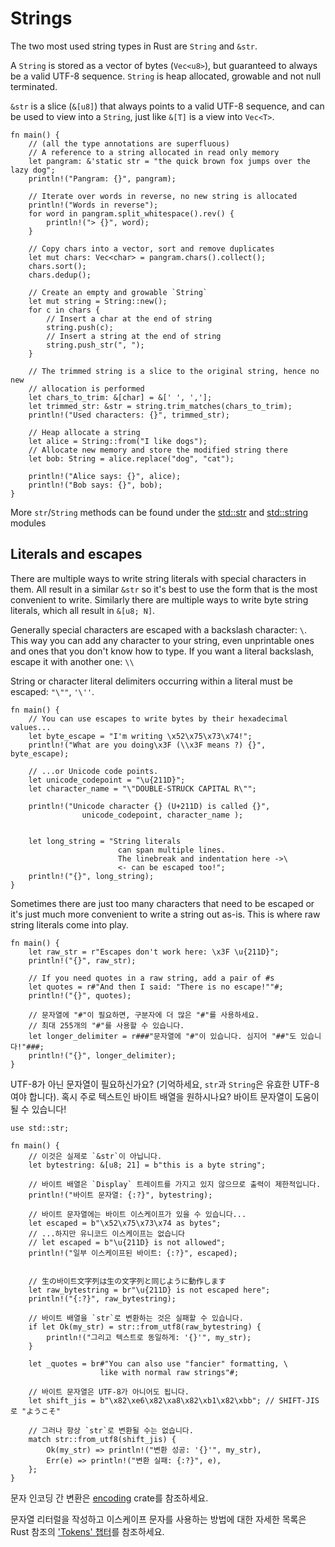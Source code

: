 # Strings

The two most used string types in Rust are `String` and `&str`.

A `String` is stored as a vector of bytes (`Vec<u8>`), but guaranteed to
always be a valid UTF-8 sequence. `String` is heap allocated, growable and not
null terminated.

`&str` is a slice (`&[u8]`) that always points to a valid UTF-8 sequence, and
can be used to view into a `String`, just like `&[T]` is a view into `Vec<T>`.

```rust,editable
fn main() {
    // (all the type annotations are superfluous)
    // A reference to a string allocated in read only memory
    let pangram: &'static str = "the quick brown fox jumps over the lazy dog";
    println!("Pangram: {}", pangram);

    // Iterate over words in reverse, no new string is allocated
    println!("Words in reverse");
    for word in pangram.split_whitespace().rev() {
        println!("> {}", word);
    }

    // Copy chars into a vector, sort and remove duplicates
    let mut chars: Vec<char> = pangram.chars().collect();
    chars.sort();
    chars.dedup();

    // Create an empty and growable `String`
    let mut string = String::new();
    for c in chars {
        // Insert a char at the end of string
        string.push(c);
        // Insert a string at the end of string
        string.push_str(", ");
    }

    // The trimmed string is a slice to the original string, hence no new
    // allocation is performed
    let chars_to_trim: &[char] = &[' ', ','];
    let trimmed_str: &str = string.trim_matches(chars_to_trim);
    println!("Used characters: {}", trimmed_str);

    // Heap allocate a string
    let alice = String::from("I like dogs");
    // Allocate new memory and store the modified string there
    let bob: String = alice.replace("dog", "cat");

    println!("Alice says: {}", alice);
    println!("Bob says: {}", bob);
}
```

More `str`/`String` methods can be found under the
[std::str][str] and
[std::string][string]
modules

## Literals and escapes

There are multiple ways to write string literals with special characters in them.
All result in a similar `&str` so it's best to use the form that is the most
convenient to write. Similarly there are multiple ways to write byte string literals,
which all result in `&[u8; N]`.

Generally special characters are escaped with a backslash character: `\`.
This way you can add any character to your string, even unprintable ones
and ones that you don't know how to type. If you want a literal backslash,
escape it with another one: `\\`

String or character literal delimiters occurring within a literal must be escaped: `"\""`, `'\''`.

```rust,editable
fn main() {
    // You can use escapes to write bytes by their hexadecimal values...
    let byte_escape = "I'm writing \x52\x75\x73\x74!";
    println!("What are you doing\x3F (\\x3F means ?) {}", byte_escape);

    // ...or Unicode code points.
    let unicode_codepoint = "\u{211D}";
    let character_name = "\"DOUBLE-STRUCK CAPITAL R\"";

    println!("Unicode character {} (U+211D) is called {}",
                unicode_codepoint, character_name );


    let long_string = "String literals
                        can span multiple lines.
                        The linebreak and indentation here ->\
                        <- can be escaped too!";
    println!("{}", long_string);
}
```

Sometimes there are just too many characters that need to be escaped or it's just
much more convenient to write a string out as-is. This is where raw string literals come into play.

```rust, editable
fn main() {
    let raw_str = r"Escapes don't work here: \x3F \u{211D}";
    println!("{}", raw_str);

    // If you need quotes in a raw string, add a pair of #s
    let quotes = r#"And then I said: "There is no escape!""#;
    println!("{}", quotes);

    // 문자열에 "#"이 필요하면, 구분자에 더 많은 "#"를 사용하세요.
    // 최대 255개의 "#"를 사용할 수 있습니다.
    let longer_delimiter = r###"문자열에 "#"이 있습니다. 심지어 "##"도 있습니다!"###;
    println!("{}", longer_delimiter);
}
```

UTF-8가 아닌 문자열이 필요하신가요? (기억하세요, `str`과 `String`은 유효한 UTF-8여야 합니다).
혹시 주로 텍스트인 바이트 배열을 원하시나요? 바이트 문자열이 도움이 될 수 있습니다!

```rust, editable
use std::str;

fn main() {
    // 이것은 실제로 `&str`이 아닙니다.
    let bytestring: &[u8; 21] = b"this is a byte string";

    // 바이트 배열은 `Display` 트레이트를 가지고 있지 않으므로 출력이 제한적입니다.
    println!("바이트 문자열: {:?}", bytestring);

    // 바이트 문자열에는 바이트 이스케이프가 있을 수 있습니다...
    let escaped = b"\x52\x75\x73\x74 as bytes";
    // ...하지만 유니코드 이스케이프는 없습니다
    // let escaped = b"\u{211D} is not allowed";
    println!("일부 이스케이프된 바이트: {:?}", escaped);


    // 生の바이트文字列は生の文字列と同じように動作します
    let raw_bytestring = br"\u{211D} is not escaped here";
    println!("{:?}", raw_bytestring);

    // 바이트 배열을 `str`로 변환하는 것은 실패할 수 있습니다.
    if let Ok(my_str) = str::from_utf8(raw_bytestring) {
        println!("그리고 텍스트로 동일하게: '{}'", my_str);
    }

    let _quotes = br#"You can also use "fancier" formatting, \
                    like with normal raw strings"#;

    // 바이트 문자열은 UTF-8가 아니어도 됩니다.
    let shift_jis = b"\x82\xe6\x82\xa8\x82\xb1\x82\xbb"; // SHIFT-JIS로 "ようこそ"

    // 그러나 항상 `str`로 변환될 수는 없습니다.
    match str::from_utf8(shift_jis) {
        Ok(my_str) => println!("변환 성공: '{}'", my_str),
        Err(e) => println!("변환 실패: {:?}", e),
    };
}
```

문자 인코딩 간 변환은 [encoding][encoding-crate] crate를 참조하세요.

문자열 리터럴을 작성하고 이스케이프 문자를 사용하는 방법에 대한 자세한 목록은 Rust 참조의 ['Tokens' 챕터][tokens]를 참조하세요.

[str]: https://doc.rust-lang.org/std/str/
[string]: https://doc.rust-lang.org/std/string/
[tokens]: https://doc.rust-lang.org/reference/tokens.html
[encoding-crate]: https://crates.io/crates/encoding
